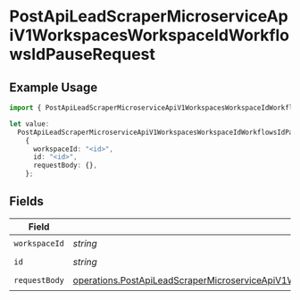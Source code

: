 # PostApiLeadScraperMicroserviceApiV1WorkspacesWorkspaceIdWorkflowsIdPauseRequest

## Example Usage

```typescript
import { PostApiLeadScraperMicroserviceApiV1WorkspacesWorkspaceIdWorkflowsIdPauseRequest } from "oppulence-backend-sdk/models/operations";

let value:
  PostApiLeadScraperMicroserviceApiV1WorkspacesWorkspaceIdWorkflowsIdPauseRequest =
    {
      workspaceId: "<id>",
      id: "<id>",
      requestBody: {},
    };
```

## Fields

| Field                                                                                                                                                                                                            | Type                                                                                                                                                                                                             | Required                                                                                                                                                                                                         | Description                                                                                                                                                                                                      |
| ---------------------------------------------------------------------------------------------------------------------------------------------------------------------------------------------------------------- | ---------------------------------------------------------------------------------------------------------------------------------------------------------------------------------------------------------------- | ---------------------------------------------------------------------------------------------------------------------------------------------------------------------------------------------------------------- | ---------------------------------------------------------------------------------------------------------------------------------------------------------------------------------------------------------------- |
| `workspaceId`                                                                                                                                                                                                    | *string*                                                                                                                                                                                                         | :heavy_check_mark:                                                                                                                                                                                               | N/A                                                                                                                                                                                                              |
| `id`                                                                                                                                                                                                             | *string*                                                                                                                                                                                                         | :heavy_check_mark:                                                                                                                                                                                               | N/A                                                                                                                                                                                                              |
| `requestBody`                                                                                                                                                                                                    | [operations.PostApiLeadScraperMicroserviceApiV1WorkspacesWorkspaceIdWorkflowsIdPauseRequestBody](../../models/operations/postapileadscrapermicroserviceapiv1workspacesworkspaceidworkflowsidpauserequestbody.md) | :heavy_check_mark:                                                                                                                                                                                               | N/A                                                                                                                                                                                                              |
